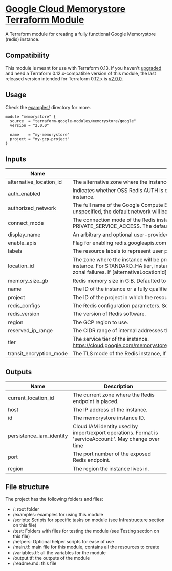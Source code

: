 # [Google Cloud Memorystore Terraform Module](https://registry.terraform.io/modules/terraform-google-modules/memorystore/google/)

A Terraform module for creating a fully functional Google Memorystore (redis) instance.

## Compatibility
This module is meant for use with Terraform 0.13. If you haven't
[upgraded](https://www.terraform.io/upgrade-guides/0-13.html) and need a Terraform
0.12.x-compatible version of this module, the last released version
intended for Terraform 0.12.x is [v2.0.0](https://registry.terraform.io/modules/terraform-google-modules/-memorystore/google/v2.0.0).

## Usage

Check the [examples/](./examples/) directory for more.

```hcl
module "memorystore" {
  source  = "terraform-google-modules/memorystore/google"
  version = "2.0.0"

  name    = "my-memorystore"
  project = "my-gcp-project"
}
```

<!-- BEGINNING OF PRE-COMMIT-TERRAFORM DOCS HOOK -->
## Inputs

| Name | Description | Type | Default | Required |
|------|-------------|------|---------|:--------:|
| alternative\_location\_id | The alternative zone where the instance will be provisioned. | `string` | `null` | no |
| auth\_enabled | Indicates whether OSS Redis AUTH is enabled for the instance. If set to true AUTH is enabled on the instance. | `bool` | `false` | no |
| authorized\_network | The full name of the Google Compute Engine network to which the instance is connected. If left unspecified, the default network will be used. | `string` | `null` | no |
| connect\_mode | The connection mode of the Redis instance. Can be either DIRECT\_PEERING or PRIVATE\_SERVICE\_ACCESS. The default connect mode if not provided is DIRECT\_PEERING. | `string` | `null` | no |
| display\_name | An arbitrary and optional user-provided name for the instance. | `string` | `null` | no |
| enable\_apis | Flag for enabling redis.googleapis.com in your project | `bool` | `true` | no |
| labels | The resource labels to represent user provided metadata. | `map(string)` | `null` | no |
| location\_id | The zone where the instance will be provisioned. If not provided, the service will choose a zone for the instance. For STANDARD\_HA tier, instances will be created across two zones for protection against zonal failures. If [alternativeLocationId] is also provided, it must be different from [locationId]. | `string` | `null` | no |
| memory\_size\_gb | Redis memory size in GiB. Defaulted to 1 GiB | `number` | `1` | no |
| name | The ID of the instance or a fully qualified identifier for the instance. | `string` | n/a | yes |
| project | The ID of the project in which the resource belongs to. | `string` | n/a | yes |
| redis\_configs | The Redis configuration parameters. See [more details](https://cloud.google.com/memorystore/docs/redis/reference/rest/v1/projects.locations.instances#Instance.FIELDS.redis_configs) | `map(any)` | `{}` | no |
| redis\_version | The version of Redis software. | `string` | `null` | no |
| region | The GCP region to use. | `string` | `null` | no |
| reserved\_ip\_range | The CIDR range of internal addresses that are reserved for this instance. | `string` | `null` | no |
| tier | The service tier of the instance. https://cloud.google.com/memorystore/docs/redis/reference/rest/v1/projects.locations.instances#Tier | `string` | `"STANDARD_HA"` | no |
| transit\_encryption\_mode | The TLS mode of the Redis instance, If not provided, TLS is enabled for the instance. | `string` | `"SERVER_AUTHENTICATION"` | no |

## Outputs

| Name | Description |
|------|-------------|
| current\_location\_id | The current zone where the Redis endpoint is placed. |
| host | The IP address of the instance. |
| id | The memorystore instance ID. |
| persistence\_iam\_identity | Cloud IAM identity used by import/export operations. Format is 'serviceAccount:'. May change over time |
| port | The port number of the exposed Redis endpoint. |
| region | The region the instance lives in. |

<!-- END OF PRE-COMMIT-TERRAFORM DOCS HOOK -->

## File structure

The project has the following folders and files:

- /: root folder
- /examples: examples for using this module
- /scripts: Scripts for specific tasks on module (see Infrastructure section on this file)
- /test: Folders with files for testing the module (see Testing section on this file)
- /helpers: Optional helper scripts for ease of use
- /main.tf: main file for this module, contains all the resources to create
- /variables.tf: all the variables for the module
- /output.tf: the outputs of the module
- /readme.md: this file
